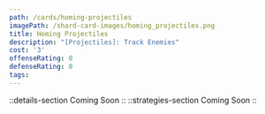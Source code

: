 ```yaml
---
path: /cards/homing-projectiles
imagePath: /shard-card-images/homing_projectiles.png
title: Homing Projectiles
description: "[Projectiles]: Track Enemies"
cost: '3'
offenseRating: 0
defenseRating: 0
tags:
---
```

::details-section
Coming Soon
::
::strategies-section
Coming Soon
::